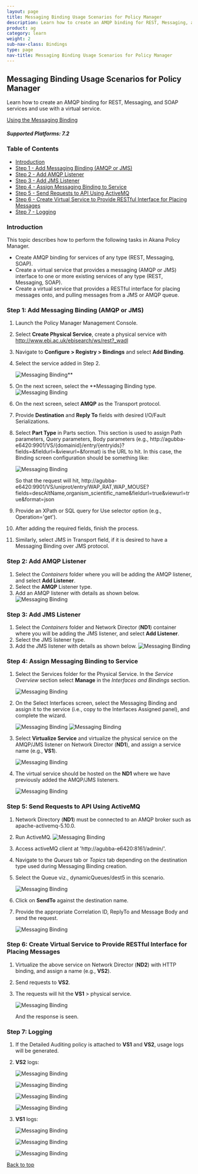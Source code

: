 ```yaml
---
layout: page
title: Messaging Binding Usage Scenarios for Policy Manager
description: Learn how to create an AMQP binding for REST, Messaging, and SOAP services and use with a virtual service.  
product: ag
category: learn
weight: 2
sub-nav-class: Bindings
type: page
nav-title: Messaging Binding Usage Scenarios for Policy Manager
---
```


## Messaging Binding Usage Scenarios for Policy Manager

Learn how to create an AMQP binding for REST, Messaging, and SOAP services and use with a virtual service.

<a href="../assets/bindings/using_messaging_binding.html" target="_blank" class="button secondary">Using the Messaging Binding</a>

<h5 class="stamp">Supported Platforms: 7.2</h5>

### Table of Contents
<div id="toc-marker"></div>

* [Introduction](#introduction)
* [Step 1 - Add Messaging Binding (AMQP or JMS)](#add-messaging-binding)
* [Step 2 - Add AMQP Listener](#add-amqp-listener)
* [Step 3 - Add JMS Listener](#add-jms-listener)
* [Step 4 - Assign Messaging Binding to Service](#assign-messaging-binding-to-service)
* [Step 5 - Send Requests to API Using ActiveMQ](#send-requests-to-api-using-activemq)
* [Step 6 - Create Virtual Service to Provide RESTful Interface for Placing Messages](#create-virtual-service-to-provide-restful-interface-for-placing-messages)
* [Step 7 - Logging](#logging)

<div class = "divider1"></div>

### Introduction

This topic describes how to perform the following tasks in Akana Policy Manager. 

* Create AMQP binding for services of any type (REST, Messaging, SOAP).
* Create a virtual service that provides a messaging (AMQP or JMS) interface to one or more existing services of any type (REST, Messaging, SOAP). 
* Create a virtual service that provides a RESTful interface for placing messages onto, and pulling messages from a JMS or AMQP queue.

### Step 1: Add Messaging Binding (AMQP or JMS)

1. Launch the Policy Manager Management Console. 
2. Select **Create Physical Service**, create a physical service with http://www.ebi.ac.uk/ebisearch/ws/rest?_wadl
3. Navigate to **Configure > Registry > Bindings** and select **Add Binding**.
4. Select the service added in Step 2.

	![Messaging Binding](images/message_binding_usecase1.jpg "Add Messaging Binding")**
5. On the next screen, select the **Messaging Binding type.
	![Messaging Binding](images/message_binding_usecase1.jpg "Add Messaging Binding")
6. On the next screen, select **AMQP** as the Transport protocol.
7. Provide **Destination** and **Reply To** fields with desired I/O/Fault Serializations.
8. Select **Part Type** in Parts section. This section is used to assign Path parameters, Query parameters, Body parameters (e.g., http://agubba-e6420:9901/VS/{domainid}/entry/{entryids}?fields=<fields>&fieldurl=<fieldurl>&viewurl=<viewurl>&format<format>) is the URL to hit. In this case, the Binding screen configuration should be something like:

	![Messaging Binding](images/message_binding_usecase3.jpg "Add Messaging Binding")

   So that the request will hit, http://agubba-e6420:9901/VS/uniprot/entry/WAP_RAT,WAP_MOUSE?fields=descAltName,organism_scientific_name&fieldurl=true&viewurl=true&format=json

9. Provide an XPath or SQL query for Use selector option (e.g., Operation='get').
10. After adding the required fields, finish the process. 
11. Similarly, select JMS in Transport field, if it is desired to have a Messaging Binding over JMS protocol.

### Step 2: Add AMQP Listener

1. Select the *Containers* folder where you will be adding the AMQP listener, and select **Add Listener**. 
2. Select the **AMQP** Listener type.
3. Add an AMQP listener with details as shown below.
	![Messaging Binding](images/message_binding_usecase4.jpg "Add Messaging Binding")

### Step 3: Add JMS Listener

1. Select the *Containers* folder and Network Director (**ND1**) container where you will be adding the JMS listener, and select **Add Listener**.
2. Select the JMS listener type.
3. Add the JMS listener with details as shown below.
	![Messaging Binding](images/message_binding_usecase5.jpg "Add Messaging Binding")

### Step 4: Assign Messaging Binding to Service

1. Select the Services folder for the Physical Service. In the *Service Overview* section select **Manage** in the *Interfaces and Bindings* section. 

	![Messaging Binding](images/message_binding_usecase6.jpg "Add Messaging Binding")

2. On the Select Interfaces screen, select the Messaging Binding and assign it to the service (i.e., copy to the Interfaces Assigned panel), and complete the wizard.

	![Messaging Binding](images/message_binding_usecase7.jpg "Add Messaging Binding")
	![Messaging Binding](images/message_binding_usecase8.jpg "Add Messaging Binding")

3. Select **Virtualize Service** and virtualize the physical service on the AMQP/JMS listener on Network Director (**ND1**), and assign a service name (e.g., **VS1**).

	![Messaging Binding](images/message_binding_usecase9.jpg "Add Messaging Binding")

4. The virtual service should be hosted on the **ND1** where we have previously added the AMQP/JMS listeners.

	![Messaging Binding](images/message_binding_usecase10.jpg "Add Messaging Binding")

### Step 5: Send Requests to API Using ActiveMQ

1. Network Directory (**ND1**) must be connected to an AMQP broker such as apache-activemq-5.10.0.

2. Run ActiveMQ.
	![Messaging Binding](images/message_binding_usecase11.jpg "Add Messaging Binding")

3. Access activeMQ client at 'http://agubba-e6420:8161/admin/'.

4. Navigate to the *Queues* tab or *Topics* tab depending on the destination type used during Messaging Binding creation.
5. Select the Queue viz., dynamicQueues/dest5 in this scenario.

	![Messaging Binding](images/message_binding_usecase12.jpg "Add Messaging Binding")

6. Click on **SendTo** against the destination name.
7. Provide the appropriate Correlation ID, ReplyTo and Message Body and send the request.

	![Messaging Binding](images/message_binding_usecase13.jpg "Add Messaging Binding")

### Step 6: Create Virtual Service to Provide RESTful Interface for Placing Messages

1. Virtualize the above service on Network Director (**ND2**) with HTTP binding, and assign a name (e.g., **VS2**).
2. Send requests to **VS2**.
3. The requests will hit the **VS1** > physical service.

	![Messaging Binding](images/message_binding_usecase14.jpg "Add Messaging Binding")

   And the response is seen.

### Step 7: Logging

1. If the Detailed Auditing policy is attached to **VS1** and **VS2**, usage logs will be generated.
2. **VS2** logs:

	![Messaging Binding](images/message_binding_usecase15.jpg "Add Messaging Binding")

	![Messaging Binding](images/message_binding_usecase16.jpg "Add Messaging Binding")

	![Messaging Binding](images/message_binding_usecase17.jpg "Add Messaging Binding")

	![Messaging Binding](images/message_binding_usecase18.jpg "Add Messaging Binding")

3. **VS1** logs:

	![Messaging Binding](images/message_binding_usecase19.jpg "Add Messaging Binding")

	![Messaging Binding](images/message_binding_usecase20.jpg "Add Messaging Binding")

	![Messaging Binding](images/message_binding_usecase21.jpg "Add Messaging Binding")

<a href="#top">Back to top</a>

<div class = "divider1"></div>